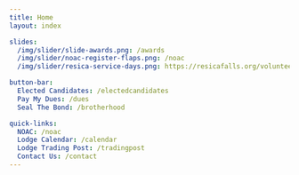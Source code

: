 ```yaml
---
title: Home
layout: index

slides:
  /img/slider/slide-awards.png: /awards
  /img/slider/noac-register-flaps.png: /noac
  /img/slider/resica-service-days.png: https://resicafalls.org/volunteer

button-bar:
  Elected Candidates: /electedcandidates
  Pay My Dues: /dues
  Seal The Bond: /brotherhood

quick-links:
  NOAC: /noac
  Lodge Calendar: /calendar
  Lodge Trading Post: /tradingpost
  Contact Us: /contact
---
```

